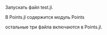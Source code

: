 Запускать файл test.jl.

В Points.jl содержится модуль Points

остальные три файла включаются в Points.jl.
